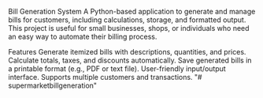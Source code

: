 Bill Generation System
A Python-based application to generate and manage bills for customers, including calculations, storage, and formatted output. This project is useful for small businesses, shops, or individuals who need an easy way to automate their billing process.

Features
Generate itemized bills with descriptions, quantities, and prices.
Calculate totals, taxes, and discounts automatically.
Save generated bills in a printable format (e.g., PDF or text file).
User-friendly input/output interface.
Supports multiple customers and transactions.
"# supermarketbillgeneration" 

